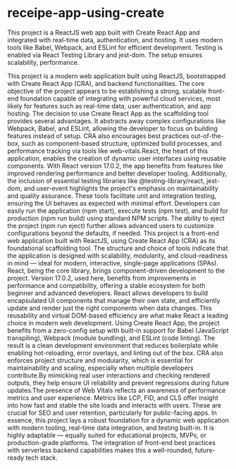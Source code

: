 # receipe-app-using-create
This project is a ReactJS web app built with Create React App and integrated with real-time data, authentication, and hosting. It uses modern tools like Babel, Webpack, and ESLint for efficient development. Testing is enabled via React Testing Library and jest-dom. The setup ensures scalability, performance.   

This project is a modern web application built using ReactJS, bootstrapped with Create React App (CRA), and backend functionalities. The core objective of the project appears to be establishing a strong, scalable front-end foundation capable of integrating with powerful cloud services, most likely for features such as real-time data, user authentication, and app hosting.
The decision to use Create React App as the scaffolding tool provides several advantages. It abstracts away complex configurations like Webpack, Babel, and ESLint, allowing the developer to focus on building features instead of setup. CRA also encourages best practices out-of-the-box, such as component-based structure, optimized build processes, and performance tracking via tools like web-vitals.React, the heart of this application, enables the creation of dynamic user interfaces using reusable components. With React version 17.0.2, the app benefits from features like improved rendering performance and better developer tooling. Additionally, the inclusion of essential testing libraries like @testing-library/react, jest-dom, and user-event highlights the project's emphasis on maintainability and quality assurance. These tools facilitate unit and integration testing, ensuring the UI behaves as expected with minimal effort.
Developers can easily run the application (npm start), execute tests (npm test), and build for production (npm run build) using standard NPM scripts. The ability to eject the project (npm run eject) further allows advanced users to customize configurations beyond the defaults, if needed.
This project is a front-end web application built with ReactJS, using Create React App (CRA) as its foundational scaffolding tool. The structure and choice of tools indicate that the application is designed with scalability, modularity, and cloud-readiness in mind — ideal for modern, interactive, single-page applications (SPAs).
React, being the core library, brings component-driven development to the project. Version 17.0.2, used here, benefits from improvements in performance and compatibility, offering a stable ecosystem for both beginner and advanced developers. React allows developers to build encapsulated UI components that manage their own state, and efficiently update and render just the right components when data changes. This reusability and virtual DOM-based efficiency are what make React a leading choice in modern web development.
Using Create React App, the project benefits from a zero-config setup with built-in support for Babel (JavaScript transpiling), Webpack (module bundling), and ESLint (code linting). The result is a clean development environment that reduces boilerplate while enabling hot-reloading, error overlays, and linting out of the box. CRA also enforces project structure and modularity, which is essential for maintainability and scaling, especially when multiple developers contribute.By mimicking real user interactions and checking rendered outputs, they help ensure UI reliability and prevent regressions during future updates.The presence of Web Vitals reflects an awareness of performance metrics and user experience. Metrics like LCP, FID, and CLS offer insight into how fast and stable the site loads and interacts with users. These are crucial for SEO and user retention, particularly for public-facing apps.
In essence, this project lays a robust foundation for a dynamic web application with modern tooling, real-time data integration, and testing built-in. It is highly adaptable — equally suited for educational projects, MVPs, or production-grade platforms. The integration of front-end best practices with serverless backend capabilities makes this a well-rounded, future-ready tech stack.
